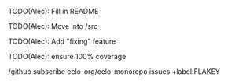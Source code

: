 TODO(Alec): Fill in README

TODO(Alec): Move into /src

TODO(Alec): Add "fixing" feature

TODO(Alec): ensure 100% coverage

/github subscribe celo-org/celo-monorepo issues +label:FLAKEY
